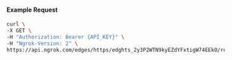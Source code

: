 <!-- Code generated for API Clients. DO NOT EDIT. -->

#### Example Request

```bash
curl \
-X GET \
-H "Authorization: Bearer {API_KEY}" \
-H "Ngrok-Version: 2" \
https://api.ngrok.com/edges/https/edghts_2y3P2WTN9kyEZdYFxtigW74EEkO/routes/edghtsrt_2y3P2UPi5CQoT2g3ktPvnd35TnI
```
